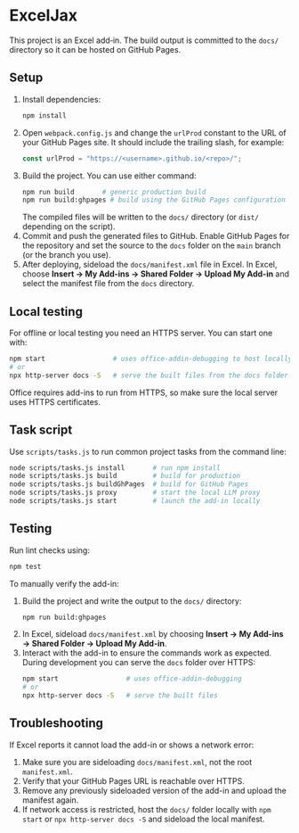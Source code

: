 # ExcelJax

This project is an Excel add‑in. The build output is committed to the `docs/` directory so it can be hosted on GitHub Pages.

## Setup

1. Install dependencies:
   ```bash
   npm install
   ```
2. Open `webpack.config.js` and change the `urlProd` constant to the URL of your GitHub Pages site. It should include the trailing slash, for example:
   ```js
   const urlProd = "https://<username>.github.io/<repo>/";
   ```
3. Build the project. You can use either command:
   ```bash
   npm run build       # generic production build
   npm run build:ghpages # build using the GitHub Pages configuration
   ```
   The compiled files will be written to the `docs/` directory (or `dist/` depending on the script).
4. Commit and push the generated files to GitHub. Enable GitHub Pages for the repository and set the source to the `docs` folder on the `main` branch (or the branch you use).
5. After deploying, sideload the `docs/manifest.xml` file in Excel. In Excel, choose **Insert → My Add-ins → Shared Folder → Upload My Add-in** and select the manifest file from the `docs` directory.

## Local testing

For offline or local testing you need an HTTPS server. You can start one with:

```bash
npm start                 # uses office-addin-debugging to host locally
# or
npx http-server docs -S   # serve the built files from the docs folder
```

Office requires add-ins to run from HTTPS, so make sure the local server uses HTTPS certificates.

## Task script

Use `scripts/tasks.js` to run common project tasks from the command line:

```bash
node scripts/tasks.js install       # run npm install
node scripts/tasks.js build         # build for production
node scripts/tasks.js buildGhPages  # build for GitHub Pages
node scripts/tasks.js proxy         # start the local LLM proxy
node scripts/tasks.js start         # launch the add-in locally
```

## Testing

Run lint checks using:

```bash
npm test
```

To manually verify the add-in:

1. Build the project and write the output to the `docs/` directory:
   ```bash
   npm run build:ghpages
   ```
2. In Excel, sideload `docs/manifest.xml` by choosing **Insert → My Add-ins → Shared Folder → Upload My Add-in**.
3. Interact with the add-in to ensure the commands work as expected. During development you can serve the `docs` folder over HTTPS:
   ```bash
   npm start                 # uses office-addin-debugging
   # or
   npx http-server docs -S   # serve the built files
   ```


## Troubleshooting

If Excel reports it cannot load the add-in or shows a network error:

1. Make sure you are sideloading `docs/manifest.xml`, not the root `manifest.xml`.
2. Verify that your GitHub Pages URL is reachable over HTTPS.
3. Remove any previously sideloaded version of the add-in and upload the manifest again.
4. If network access is restricted, host the `docs/` folder locally with `npm start` or `npx http-server docs -S` and sideload the local manifest.

